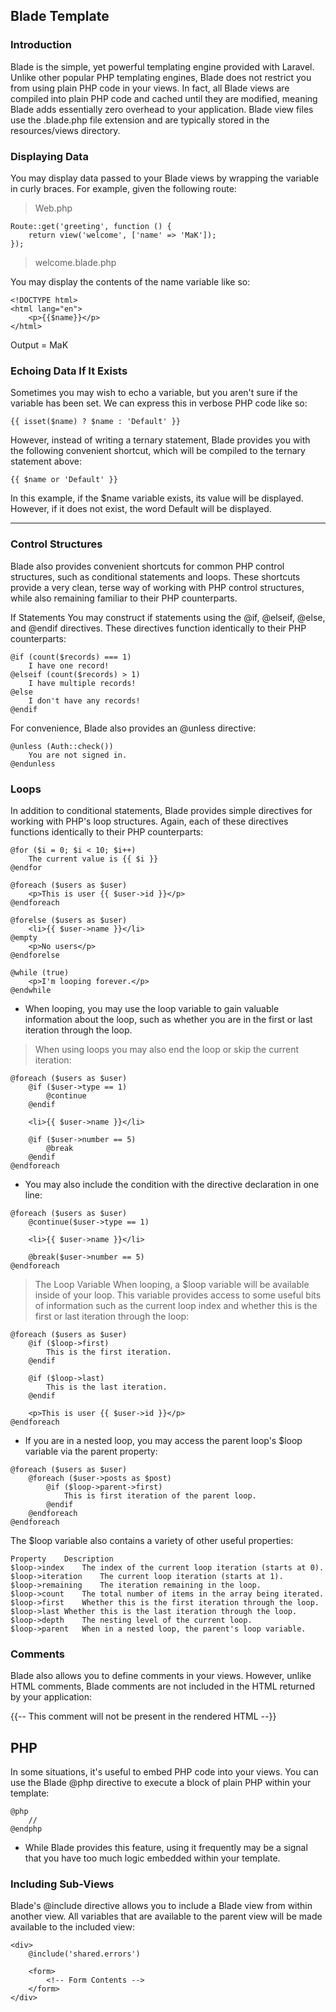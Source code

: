 ## Blade Template

### Introduction

Blade is the simple, yet powerful templating engine provided with Laravel. Unlike other popular PHP templating engines, Blade does not restrict you from using plain PHP code in your views. In fact, all Blade views are compiled into plain PHP code and cached until they are modified, meaning Blade adds essentially zero overhead to your application. Blade view files use the .blade.php file extension and are typically stored in the resources/views directory.

### Displaying Data

You may display data passed to your Blade views by wrapping the variable in curly braces. For example, given the following route:

> Web.php
```
Route::get('greeting', function () {
    return view('welcome', ['name' => 'MaK']);
});
```

> welcome.blade.php

You may display the contents of the name variable like so:

```
<!DOCTYPE html>
<html lang="en">
    <p>{{$name}}</p>
</html>
```
Output = MaK


### Echoing Data If It Exists

Sometimes you may wish to echo a variable, but you aren't sure if the variable has been set. We can express this in verbose PHP code like so:

```
{{ isset($name) ? $name : 'Default' }}
```

However, instead of writing a ternary statement, Blade provides you with the following convenient shortcut, which will be compiled to the ternary statement above:

```
{{ $name or 'Default' }}
```

In this example, if the $name variable exists, its value will be displayed. However, if it does not exist, the word Default will be displayed.


---

### Control Structures

Blade also provides convenient shortcuts for common PHP control structures, such as conditional statements and loops. These shortcuts provide a very clean, terse way of working with PHP control structures, while also remaining familiar to their PHP counterparts.


If Statements
You may construct if statements using the @if, @elseif, @else, and @endif directives. These directives function identically to their PHP counterparts:

```
@if (count($records) === 1)
    I have one record!
@elseif (count($records) > 1)
    I have multiple records!
@else
    I don't have any records!
@endif
```

For convenience, Blade also provides an @unless directive:

```
@unless (Auth::check())
    You are not signed in.
@endunless
```

### Loops
In addition to conditional statements, Blade provides simple directives for working with PHP's loop structures. Again, each of these directives functions identically to their PHP counterparts:

```
@for ($i = 0; $i < 10; $i++)
    The current value is {{ $i }}
@endfor

@foreach ($users as $user)
    <p>This is user {{ $user->id }}</p>
@endforeach

@forelse ($users as $user)
    <li>{{ $user->name }}</li>
@empty
    <p>No users</p>
@endforelse

@while (true)
    <p>I'm looping forever.</p>
@endwhile
```


* When looping, you may use the loop variable to gain valuable information about the loop, such as whether you are in the first or last iteration through the loop.

> When using loops you may also end the loop or skip the current iteration:

```
@foreach ($users as $user)
    @if ($user->type == 1)
        @continue
    @endif

    <li>{{ $user->name }}</li>

    @if ($user->number == 5)
        @break
    @endif
@endforeach
```

* You may also include the condition with the directive declaration in one line:

```
@foreach ($users as $user)
    @continue($user->type == 1)

    <li>{{ $user->name }}</li>

    @break($user->number == 5)
@endforeach

```

> The Loop Variable
When looping, a $loop variable will be available inside of your loop. This variable provides access to some useful bits of information such as the current loop index and whether this is the first or last iteration through the loop:

```
@foreach ($users as $user)
    @if ($loop->first)
        This is the first iteration.
    @endif

    @if ($loop->last)
        This is the last iteration.
    @endif

    <p>This is user {{ $user->id }}</p>
@endforeach
```

* If you are in a nested loop, you may access the parent loop's $loop variable via the parent property:

```
@foreach ($users as $user)
    @foreach ($user->posts as $post)
        @if ($loop->parent->first)
            This is first iteration of the parent loop.
        @endif
    @endforeach
@endforeach
```

The $loop variable also contains a variety of other useful properties:
```
Property	Description
$loop->index	The index of the current loop iteration (starts at 0).
$loop->iteration	The current loop iteration (starts at 1).
$loop->remaining	The iteration remaining in the loop.
$loop->count	The total number of items in the array being iterated.
$loop->first	Whether this is the first iteration through the loop.
$loop->last	Whether this is the last iteration through the loop.
$loop->depth	The nesting level of the current loop.
$loop->parent	When in a nested loop, the parent's loop variable.
```

### Comments

Blade also allows you to define comments in your views. However, unlike HTML comments, Blade comments are not included in the HTML returned by your application:

{{-- This comment will not be present in the rendered HTML --}}

## PHP

In some situations, it's useful to embed PHP code into your views. You can use the Blade @php directive to execute a block of plain PHP within your template:

```
@php
    //
@endphp
```

* While Blade provides this feature, using it frequently may be a signal that you have too much logic embedded within your template.

### Including Sub-Views
Blade's @include directive allows you to include a Blade view from within another view. All variables that are available to the parent view will be made available to the included view:

```
<div>
    @include('shared.errors')

    <form>
        <!-- Form Contents -->
    </form>
</div>
```
